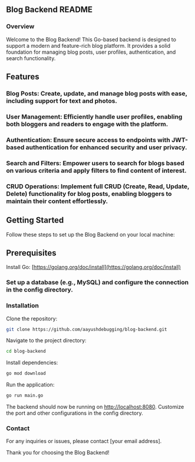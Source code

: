 ## Blog Backend README
### Overview
Welcome to the Blog Backend! This Go-based backend is designed to support a modern and feature-rich blog platform. It provides a solid foundation for managing blog posts, user profiles, authentication, and search functionality.

## Features
### Blog Posts: Create, update, and manage blog posts with ease, including support for text and photos.

### User Management: Efficiently handle user profiles, enabling both bloggers and readers to engage with the platform.

### Authentication: Ensure secure access to endpoints with JWT-based authentication for enhanced security and user privacy.

### Search and Filters: Empower users to search for blogs based on various criteria and apply filters to find content of interest.

### CRUD Operations: Implement full CRUD (Create, Read, Update, Delete) functionality for blog posts, enabling bloggers to maintain their content effortlessly.

## Getting Started
Follow these steps to set up the Blog Backend on your local machine:

## Prerequisites
Install Go: [https://golang.org/doc/install](https://golang.org/doc/install)

### Set up a database (e.g., MySQL) and configure the connection in the config directory.

### Installation
Clone the repository:

```bash
git clone https://github.com/aayushdebugging/blog-backend.git
```

Navigate to the project directory:

```bash
cd blog-backend
```

Install dependencies:

```bash
go mod download
```

Run the application:

```bash
go run main.go
```

The backend should now be running on [http://localhost:8080](http://localhost:8080). Customize the port and other configurations in the config directory.

### Contact
For any inquiries or issues, please contact [your email address].

Thank you for choosing the Blog Backend!
